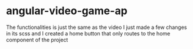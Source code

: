 # angular-video-game-ap

The functionalities is just the same as the video I just made a few changes in its scss and I created a home button that only routes to the home component of the project
